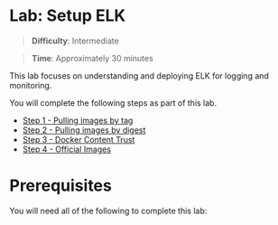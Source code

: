 # Lab: Setup ELK

> **Difficulty**: Intermediate

> **Time**: Approximately 30 minutes

This lab focuses on understanding and deploying ELK for logging and monitoring.

You will complete the following steps as part of this lab.

- [Step 1 - Pulling images by tag](#tag)
- [Step 2 - Pulling images by digest](#digest)
- [Step 3 - Docker Content Trust](#trust)
- [Step 4 - Official Images](#official)

# Prerequisites

You will need all of the following to complete this lab:

